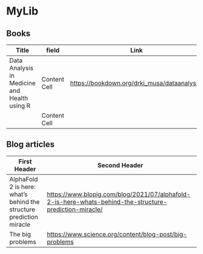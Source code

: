 # MyLib

## Books

| Title  | field | Link |
| ------------- | ------------- | ----------- |
|Data Analysis in Medicine and Health using R  | Content Cell  | https://bookdown.org/drki_musa/dataanalysis/             |
|  | Content Cell  |              |

## Blog articles

| First Header  | Second Header |
| ------------- | ------------- |
| AlphaFold 2 is here: what’s behind the structure prediction miracle  | https://www.blopig.com/blog/2021/07/alphafold-2-is-here-whats-behind-the-structure-prediction-miracle/  |
| The big problems  | https://www.science.org/content/blog-post/big-problems |
